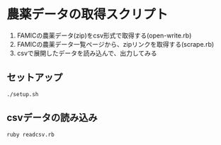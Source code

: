 # 農薬データの取得スクリプト
1. FAMICの農薬データ(zip)をcsv形式で取得する(open-write.rb)
1. FAMICの農薬データ一覧ページから、zipリンクを取得する(scrape.rb)
1. csvで展開したデータを読み込んで、出力してみる

## セットアップ
`./setup.sh`

## csvデータの読み込み
`ruby readcsv.rb`
